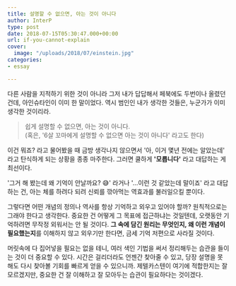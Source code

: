 ```yaml
---
title: 설명할 수 없으면, 아는 것이 아니다
author: InterP
type: post
date: 2018-07-15T05:30:47.000+00:00
url: if-you-cannot-explain
cover:
  image: "/uploads/2018/07/einstein.jpg"
categories:
- essay

---
```

다른 사람을 지적하기 위한 것이 아니라 그저 내가 답답해서 페북에도 두번이나 올렸던 건데, 아인슈타인이 이미 한 말이었다. 역시 범인인 내가 생각한 것들은, 누군가가 이미 생각한 것이리라. 

> 쉽게 설명할 수 없으면, 아는 것이 아니다.   
> (혹은, '6살 꼬마에게 설명할 수 없으면 아는 것이 아니다' 라고도 한다)

이건 뭐죠? 라고 물어봤을 때 금방 생각나지 않으면서 '아, 이거 몇년 전에는 알았는데' 라고 탄식하게 되는 상황을 종종 마주한다. 그러면 쿨하게 **'모릅니다'** 라고 대답하는 게 최선이다.

'그거 해 봤는데 왜 기억이 안날까요? 😅' 라거나 '...이런 것 같았는데 말이죠' 라고 대답하는 건, 아는 체를 하려다 되려 신뢰를 깎아먹는 역효과를 불러일으킬 뿐이다.

그렇다면 어떤 개념의 정의나 역사를 항상 기억하고 외우고 있어야 할까? 원칙적으로는 그래야 한다고 생각한다. 중요한 건 어떻게 그 목표에 접근하냐는 것일텐데, 오랫동안 기억하려면 무작정 외워서는 안 될 것이다. **그 속에 담긴 원리는 무엇인지, 왜 이런 개념이 필요했는지**를 이해하지 않고 외우기만 한다면, 금세 기억 저편으로 사라질 것이다.

머릿속에 다 집어넣을 필요는 없을 테니, 여러 색인 기법을 써서 정리해두는 습관을 들이는 것이 더 중요할 수 있다. 시간은 걸리더라도 언젠간 찾아줄 수 있고, 당장 설명을 못 해도 다시 찾아볼 기회를 빠르게 얻을 수 있으니까. 제텔카스텐이 여기에 적합한지는 잘 모르겠지만, 중요한 건 잘 이해하고 잘 모아두는 습관이 필요하다는 것이겠다.